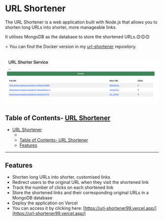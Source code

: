 <!-- Heading -->

# URL Shortener

The URL Shortener is a web application built with Node.js that allows you to shorten long URLs into shorter, more manageable links.

It utilises MongoDB as the database to store the shortened URLs.:blush::blush::blush:

:star: You can find the Docker version in my [url-shortener](https://github.com/PatriciaHuang99/URL_shortener) repository.

## ![Alt screenshot](images/Screenshot.png "Optional Title")

## Table of Contents- [URL Shortener](#url-shorten-docker)

- [URL Shortener](#url-shortener)
  - [](#)
  - [Table of Contents- URL Shortener](#table-of-contents--url-shortener)
  - [Features](#features)

---

## Features

- Shorten long URLs into shorter, customised links
- Redirect users to the original URL when they visit the shortened link
- Track the number of clicks on each shortened link
- Store the shortened links and their corresponding original URLs in a MongoDB database
- Deploy the application on Vercel
- You can access it by clicking here: [https://url-shortener99.vercel.app/](https://url-shortener99.vercel.app/)
